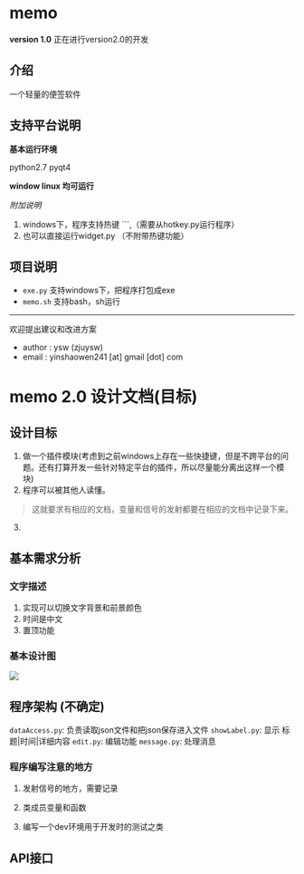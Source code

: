 memo
====

__version 1.0__
正在进行version2.0的开发

## 介绍

一个轻量的便签软件

## 支持平台说明

__基本运行环境__

python2.7 pyqt4

__window linux 均可运行__

_附加说明_

1. windows下，程序支持热键 `\``,（需要从hotkey.py运行程序）
2. 也可以直接运行widget.py （不附带热键功能）

## 项目说明
- `exe.py` 支持windows下，把程序打包成exe
- `memo.sh` 支持bash，sh运行

--------------

欢迎提出建议和改进方案

- author : ysw    (zjuysw)
- email : yinshaowen241 [at] gmail [dot] com



# memo 2.0 设计文档(目标)

## 设计目标
1. 做一个插件模块(考虑到之前windows上存在一些快捷键，但是不跨平台的问题。还有打算开发一些针对特定平台的插件，所以尽量能分离出这样一个模块)
2. 程序可以被其他人读懂。
  > 这就要求有相应的文档，变量和信号的发射都要在相应的文档中记录下来。

3. 

## 基本需求分析
### 文字描述
1. 实现可以切换文字背景和前景颜色
2. 时间是中文
3. 置顶功能

### 基本设计图
![](./preview.png)


## 程序架构 (不确定)
`dataAccess.py`: 负责读取json文件和把json保存进入文件
`showLabel.py`: 显示 标题|时间|详细内容
`edit.py`: 编辑功能
`message.py`: 处理消息

### 程序编写注意的地方
1. 发射信号的地方，需要记录     
2. 类成员变量和函数

3. 编写一个dev环境用于开发时的测试之类

## API接口

